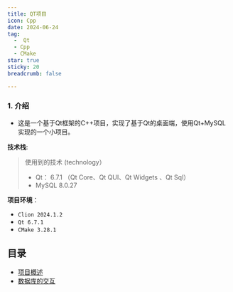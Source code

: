 ```yaml
---
title: QT项目
icon: Cpp
date: 2024-06-24
tag: 
  -  Qt
  - Cpp
  - CMake
star: true
sticky: 20
breadcrumb: false

---
```


### 1. 介绍
- 这是一个基于Qt框架的C++项目，实现了基于Qt的桌面端，使用Qt+MySQL实现的一个小项目。


**技术栈**:

> 使用到的技术 (technology）
> - Qt： 6.7.1 （Qt Core、Qt QUI、Qt Widgets 、Qt Sql）
> - MySQL 8.0.27
> 

**项目环境**：

- `Clion 2024.1.2`
- `Qt 6.7.1`
- `CMake 3.28.1`

## 目录
- [项目概述](RetailStore.md)
- [数据库的交互](DB.md)